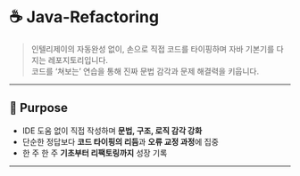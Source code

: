 # ☕ Java-Refactoring

> 인텔리제이의 자동완성 없이, 손으로 직접 코드를 타이핑하며 자바 기본기를 다지는 레포지토리입니다.  
> 코드를 ‘쳐보는’ 연습을 통해 진짜 문법 감각과 문제 해결력을 키웁니다.

---

## 🎯 Purpose

- IDE 도움 없이 직접 작성하며 **문법, 구조, 로직 감각 강화**
- 단순한 정답보다 **코드 타이핑의 리듬**과 **오류 교정 과정**에 집중
- 한 주 한 주 **기초부터 리팩토링까지** 성장 기록

---
